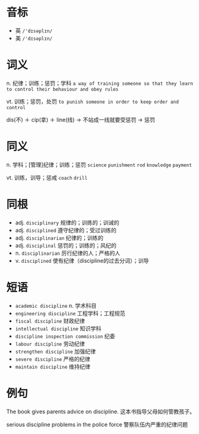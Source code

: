 # 音标

- 英 `/'dɪsəplɪn/`
- 美 `/'dɪsəplɪn/`

# 词义

n. 纪律；训练；惩罚；学科
`a way of training someone so that they learn to control their behaviour and obey rules`

vt. 训练；惩罚，处罚
`to punish someone in order to keep order and control`



dis(不) ＋ cip(拿) ＋ line(线) → 不站成一线就要受惩罚 → 惩罚

# 同义

n. 学科；[管理]纪律；训练；惩罚
`science` `punishment` `rod` `knowledge` `payment`

vt. 训练，训导；惩戒
`coach` `drill`

# 同根

- adj. `disciplinary` 规律的；训练的；训诫的
- adj. `disciplined` 遵守纪律的；受过训练的
- adj. `disciplinarian` 纪律的；训练的
- adj. `disciplinal` 惩罚的；训练的；风纪的
- n. `disciplinarian` 厉行纪律的人；严格的人
- v. `disciplined` 使有纪律（discipline的过去分词）；训导

# 短语

- `academic discipline` n. 学术科目
- `engineering discipline` 工程学科；工程规范
- `fiscal discipline` 财政纪律
- `intellectual discipline` 知识学科
- `discipline inspection commission` 纪委
- `labour discipline` 劳动纪律
- `strengthen discipline` 加强纪律
- `severe discipline` 严格的纪律
- `maintain discipline` 维持纪律

# 例句

The book gives parents advice on discipline.
这本书指导父母如何管教孩子。

serious discipline problems in the police force
警察队伍内严重的纪律问题


